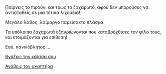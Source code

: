 ﻿Παίρνεις το πιρούνι και τρως το ζαχαρωτό, αφού δεν μπορούσες να αντισταθείς σε μια τέτοια λιχουδιά!

Μεγάλο λάθος, λαίμαργο παρείσακτο πλάσμα. 

Τα υπόλοιπα ζαχαρωτά εξαγριώνονται που καταβρόχθισες τον φίλο τους, και ετοιμάζονται για επίθεση!

Εσύ, πανικόβλητος ...

[Βγάζεις την κάλτσα σου](../put_socks_off/put-socks-off.md)

[Ανάβεις τον αναπτήρα](light-fire/light-fire.md)